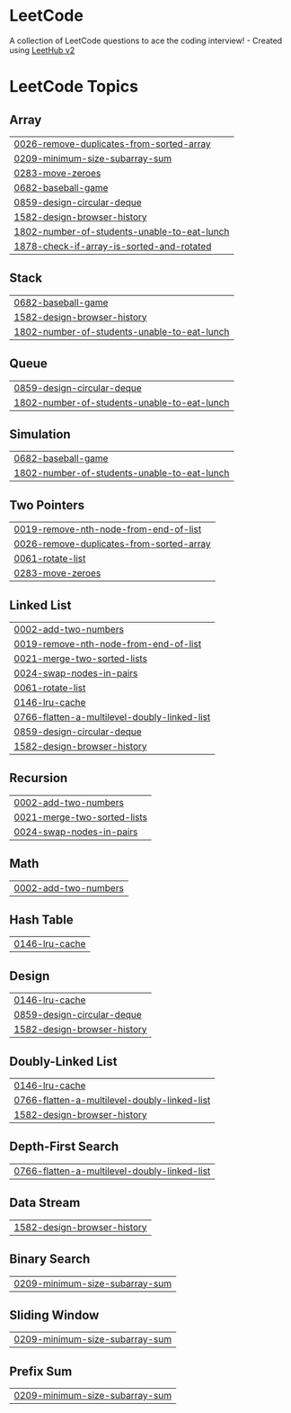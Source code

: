# LeetCode
A collection of LeetCode questions to ace the coding interview! - Created using [LeetHub v2](https://github.com/arunbhardwaj/LeetHub-2.0)

<!---LeetCode Topics Start-->
# LeetCode Topics
## Array
|  |
| ------- |
| [0026-remove-duplicates-from-sorted-array](https://github.com/Raghavan2583/LeetCode/tree/master/0026-remove-duplicates-from-sorted-array) |
| [0209-minimum-size-subarray-sum](https://github.com/Raghavan2583/LeetCode/tree/master/0209-minimum-size-subarray-sum) |
| [0283-move-zeroes](https://github.com/Raghavan2583/LeetCode/tree/master/0283-move-zeroes) |
| [0682-baseball-game](https://github.com/Raghavan2583/LeetCode/tree/master/0682-baseball-game) |
| [0859-design-circular-deque](https://github.com/Raghavan2583/LeetCode/tree/master/0859-design-circular-deque) |
| [1582-design-browser-history](https://github.com/Raghavan2583/LeetCode/tree/master/1582-design-browser-history) |
| [1802-number-of-students-unable-to-eat-lunch](https://github.com/Raghavan2583/LeetCode/tree/master/1802-number-of-students-unable-to-eat-lunch) |
| [1878-check-if-array-is-sorted-and-rotated](https://github.com/Raghavan2583/LeetCode/tree/master/1878-check-if-array-is-sorted-and-rotated) |
## Stack
|  |
| ------- |
| [0682-baseball-game](https://github.com/Raghavan2583/LeetCode/tree/master/0682-baseball-game) |
| [1582-design-browser-history](https://github.com/Raghavan2583/LeetCode/tree/master/1582-design-browser-history) |
| [1802-number-of-students-unable-to-eat-lunch](https://github.com/Raghavan2583/LeetCode/tree/master/1802-number-of-students-unable-to-eat-lunch) |
## Queue
|  |
| ------- |
| [0859-design-circular-deque](https://github.com/Raghavan2583/LeetCode/tree/master/0859-design-circular-deque) |
| [1802-number-of-students-unable-to-eat-lunch](https://github.com/Raghavan2583/LeetCode/tree/master/1802-number-of-students-unable-to-eat-lunch) |
## Simulation
|  |
| ------- |
| [0682-baseball-game](https://github.com/Raghavan2583/LeetCode/tree/master/0682-baseball-game) |
| [1802-number-of-students-unable-to-eat-lunch](https://github.com/Raghavan2583/LeetCode/tree/master/1802-number-of-students-unable-to-eat-lunch) |
## Two Pointers
|  |
| ------- |
| [0019-remove-nth-node-from-end-of-list](https://github.com/Raghavan2583/LeetCode/tree/master/0019-remove-nth-node-from-end-of-list) |
| [0026-remove-duplicates-from-sorted-array](https://github.com/Raghavan2583/LeetCode/tree/master/0026-remove-duplicates-from-sorted-array) |
| [0061-rotate-list](https://github.com/Raghavan2583/LeetCode/tree/master/0061-rotate-list) |
| [0283-move-zeroes](https://github.com/Raghavan2583/LeetCode/tree/master/0283-move-zeroes) |
## Linked List
|  |
| ------- |
| [0002-add-two-numbers](https://github.com/Raghavan2583/LeetCode/tree/master/0002-add-two-numbers) |
| [0019-remove-nth-node-from-end-of-list](https://github.com/Raghavan2583/LeetCode/tree/master/0019-remove-nth-node-from-end-of-list) |
| [0021-merge-two-sorted-lists](https://github.com/Raghavan2583/LeetCode/tree/master/0021-merge-two-sorted-lists) |
| [0024-swap-nodes-in-pairs](https://github.com/Raghavan2583/LeetCode/tree/master/0024-swap-nodes-in-pairs) |
| [0061-rotate-list](https://github.com/Raghavan2583/LeetCode/tree/master/0061-rotate-list) |
| [0146-lru-cache](https://github.com/Raghavan2583/LeetCode/tree/master/0146-lru-cache) |
| [0766-flatten-a-multilevel-doubly-linked-list](https://github.com/Raghavan2583/LeetCode/tree/master/0766-flatten-a-multilevel-doubly-linked-list) |
| [0859-design-circular-deque](https://github.com/Raghavan2583/LeetCode/tree/master/0859-design-circular-deque) |
| [1582-design-browser-history](https://github.com/Raghavan2583/LeetCode/tree/master/1582-design-browser-history) |
## Recursion
|  |
| ------- |
| [0002-add-two-numbers](https://github.com/Raghavan2583/LeetCode/tree/master/0002-add-two-numbers) |
| [0021-merge-two-sorted-lists](https://github.com/Raghavan2583/LeetCode/tree/master/0021-merge-two-sorted-lists) |
| [0024-swap-nodes-in-pairs](https://github.com/Raghavan2583/LeetCode/tree/master/0024-swap-nodes-in-pairs) |
## Math
|  |
| ------- |
| [0002-add-two-numbers](https://github.com/Raghavan2583/LeetCode/tree/master/0002-add-two-numbers) |
## Hash Table
|  |
| ------- |
| [0146-lru-cache](https://github.com/Raghavan2583/LeetCode/tree/master/0146-lru-cache) |
## Design
|  |
| ------- |
| [0146-lru-cache](https://github.com/Raghavan2583/LeetCode/tree/master/0146-lru-cache) |
| [0859-design-circular-deque](https://github.com/Raghavan2583/LeetCode/tree/master/0859-design-circular-deque) |
| [1582-design-browser-history](https://github.com/Raghavan2583/LeetCode/tree/master/1582-design-browser-history) |
## Doubly-Linked List
|  |
| ------- |
| [0146-lru-cache](https://github.com/Raghavan2583/LeetCode/tree/master/0146-lru-cache) |
| [0766-flatten-a-multilevel-doubly-linked-list](https://github.com/Raghavan2583/LeetCode/tree/master/0766-flatten-a-multilevel-doubly-linked-list) |
| [1582-design-browser-history](https://github.com/Raghavan2583/LeetCode/tree/master/1582-design-browser-history) |
## Depth-First Search
|  |
| ------- |
| [0766-flatten-a-multilevel-doubly-linked-list](https://github.com/Raghavan2583/LeetCode/tree/master/0766-flatten-a-multilevel-doubly-linked-list) |
## Data Stream
|  |
| ------- |
| [1582-design-browser-history](https://github.com/Raghavan2583/LeetCode/tree/master/1582-design-browser-history) |
## Binary Search
|  |
| ------- |
| [0209-minimum-size-subarray-sum](https://github.com/Raghavan2583/LeetCode/tree/master/0209-minimum-size-subarray-sum) |
## Sliding Window
|  |
| ------- |
| [0209-minimum-size-subarray-sum](https://github.com/Raghavan2583/LeetCode/tree/master/0209-minimum-size-subarray-sum) |
## Prefix Sum
|  |
| ------- |
| [0209-minimum-size-subarray-sum](https://github.com/Raghavan2583/LeetCode/tree/master/0209-minimum-size-subarray-sum) |
<!---LeetCode Topics End-->